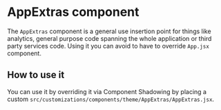 # AppExtras component

The `AppExtras` component is a general use insertion point for things like analytics,
general purpose code spanning the whole application or third party services code. Using
it you can avoid to have to override `App.jsx` component.

## How to use it

You can use it by overriding it via Component Shadowing by placing a custom `src/customizations/components/theme/AppExtras/AppExtras.jsx`.
